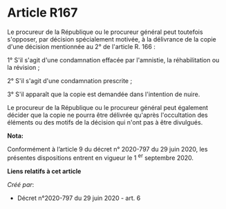 # Article R167

Le procureur de la République ou le procureur général peut toutefois s'opposer, par décision spécialement motivée, à la
délivrance de la copie d'une décision mentionnée au 2° de l'article R. 166 :

1° S'il s'agit d'une condamnation effacée par l'amnistie, la réhabilitation ou la révision ;

2° S'il s'agit d'une condamnation prescrite ;

3° S'il apparaît que la copie est demandée dans l'intention de nuire.

Le procureur de la République ou le procureur général peut également décider que la copie ne pourra être délivrée qu'après
l'occultation des éléments ou des motifs de la décision qui n'ont pas à être divulgués.

**Nota:**

Conformément à l’article 9 du décret n° 2020-797 du 29 juin 2020, les présentes dispositions entrent en vigueur le 1
  <sup>er</sup> septembre 2020.

**Liens relatifs à cet article**

_Créé par_:

  - Décret n°2020-797 du 29 juin 2020 - art. 6
